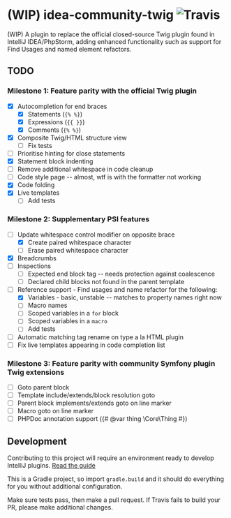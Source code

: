 # (WIP) idea-community-twig ![Travis](https://api.travis-ci.org/fiskie/idea-community-twig.svg?branch=master)

(WIP) A plugin to replace the official closed-source Twig plugin found in IntelliJ IDEA/PhpStorm, adding enhanced functionality
such as support for Find Usages and named element refactors. 

## TODO

### Milestone 1: Feature parity with the official Twig plugin

- [x] Autocompletion for end braces
    - [x] Statements (`{% %}`)
    - [x] Expressions (`{{ }}`)
    - [x] Comments (`{% %}`)
- [x] Composite Twig/HTML structure view
    - [ ] Fix tests
- [ ] Prioritise hinting for close statements
- [x] Statement block indenting
- [ ] Remove additional whitespace in code cleanup
- [ ] Code style page -- almost, wtf is with the formatter not working
- [x] Code folding
- [x] Live templates
    - [ ] Add tests

### Milestone 2: Supplementary PSI features

- [ ] Update whitespace control modifier on opposite brace
    - [x] Create paired whitespace character
    - [ ] Erase paired whitespace character
- [x] Breadcrumbs
- [ ] Inspections
    - [ ] Expected end block tag -- needs protection against coalescence
    - [ ] Declared child blocks not found in the parent template
- [ ] Reference support - Find usages and name refactor for the following:
    - [x] Variables - basic, unstable -- matches to property names right now
    - [ ] Macro names
    - [ ] Scoped variables in a `for` block
    - [ ] Scoped variables in a `macro`
    - [ ] Add tests
- [ ] Automatic matching tag rename on type a la HTML plugin
- [ ] Fix live templates appearing in code completion list

### Milestone 3: Feature parity with community Symfony plugin Twig extensions

- [ ] Goto parent block
- [ ] Template include/extends/block resolution goto
- [ ] Parent block implements/extends goto on line marker
- [ ] Macro goto on line marker
- [ ] PHPDoc annotation support ({# @var thing \Core\Thing #})

## Development

Contributing to this project will require an environment ready to develop IntelliJ plugins. [Read the guide](https://www.jetbrains.com/help/idea/configuring-intellij-platform-plugin-sdk.html)

This is a Gradle project, so import `gradle.build` and it should do everything for you without additional configuration. 

Make sure tests pass, then make a pull request. If Travis fails to build your PR, please make additional changes.
